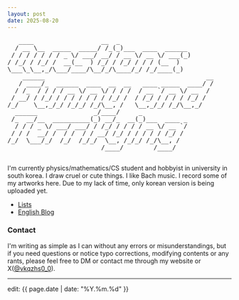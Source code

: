 ```yaml
---
layout: post
date: 2025-08-20
---
```


<div class="ascii-art-container">
  <pre class="ascii-art2">
   ____                  __  _                         
  / __ \__  _____  _____/ /_(_)___  ____  ______       
 / / / / / / / _ \/ ___/ __/ / __ \/ __ \/ ___(_)      
/ /_/ / /_/ /  __(__  ) /_/ / /_/ / / / (__  )         
\___\_\__,_/\___/____/\__/_/\____/_/ /_/____(_)        
    ______                                           __
   / ____/_  ______  ____  __  __   ____ _____  ____/ /
  / /_  / / / / __ \/ __ \/ / / /  / __ `/ __ \/ __  / 
 / __/ / /_/ / / / / / / / /_/ /  / /_/ / / / / /_/ /  
/_/    \__,_/_/ /_/_/ /_/\__, /   \__,_/_/ /_/\__,_/   
  ______               _/____/     _                   
 /_  __/__  __________(_) __/_  __(_)___  ____ _       
  / / / _ \/ ___/ ___/ / /_/ / / / / __ \/ __ `/       
 / / /  __/ /  / /  / / __/ /_/ / / / / / /_/ /        
/_/  \___/_/  /_/  /_/_/  \__, /_/_/ /_/\__, /         
                         /____/        /____/          
  </pre>
</div>

I'm currently physics/mathematics/CS student and hobbyist in university in south korea. I draw cruel or cute things. I like Bach music. I record some of my artworks here. Due to my lack of time, only korean version is being uploaded yet.
- [Lists](./List/list.html)
- [English Blog](https://ki11dee.github.io/)

### Contact
I'm writing as simple as I can without any errors or misunderstandings, but if you need questions or notice typo corrections, modifying contents or any rants, please feel free to DM or contact me through my website or X([@vkqzhs0_0](https://x.com/vkqzhs0_0)).

----
edit: {{ page.date | date: "%Y.%m.%d" }}